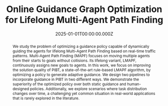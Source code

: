 ---
title: "Online Guidance Graph Optimization for Lifelong Multi-Agent Path Finding"

# Publication type.
# Legend: 0 = Uncategorized; 1 = Conference paper; 2 = Journal article;
# 3 = Preprint / Working Paper; 4 = Report; 5 = Book; 6 = Book section;
# 7 = Thesis; 8 = Patent
publication_types:
  - "1"

# Authors
# If you created a profile for a user (e.g. the default `admin` user), write the username (folder name) here
# and it will be replaced with their full name and linked to their profile.
authors:
  - Hongzhi Zang$^U$
  - admin
  - He Jiang
  - Zhe Chen
  - Daniel Harabor
  - Peter J. Stuckey
  - Jiaoyang Li

# # Author notes (optional)
author_notes:
  - Equal contribution
  - Equal contribution

# Publication name and optional abbreviated publication name.
publication: "In *Proceedings of the AAAI Conference on Artificial Intelligence (AAAI), Feb 27-Mar 04, Philadelphia, PA, USA*"

abstract: We study the problem of optimizing a guidance policy capable of dynamically guiding the agents for lifelong Multi-Agent Path Finding based on real-time traffic patterns. Multi-Agent Path Finding (MAPF) focuses on moving multiple agents from their starts to goals without collisions. Its lifelong variant, LMAPF, continuously assigns new goals to agents. In this work, we focus on improving the solution quality of PIBT, a state-of-the-art rule-based LMAPF algorithm, by optimizing a policy to generate adaptive guidance. We design two pipelines to incorporate guidance in PIBT in two different ways. We demonstrate the superiority of the optimized policy over both static guidance and human-designed policies. Additionally, we explore scenarios where task distribution changes over time, a challenging yet common situation in real-world applications that is rarely explored in the literature.

# Summary. An optional shortened abstract.
# summary: Lorem ipsum dolor sit amet, consectetur adipiscing elit. Duis posuere tellus ac convallis placerat. Proin tincidunt magna sed ex sollicitudin condimentum.

# Is this paper is draft?
draft: false

# Display this page in the Featured widget?
featured: false

links:
  - name: Website
    url: https://sites.google.com/view/onlineggo

# extra links
url_pdf: "https://arxiv.org/pdf/2411.16506"
url_code: "https://github.com/zanghz21/OnlineGGO"
url_dataset: ""
url_poster: "https://drive.google.com/file/d/1Cwy9v44roCINx8Kry6aGkYrkUwaQM0FD/view?usp=drive_link"
url_project: ""
url_slides: "https://1drv.ms/p/c/6847b8d033285874/ERkuhW00_gZIjOZTdimgkmsB6VJpSYd3cytN_WjWjJkVMg?e=r2GSqO"
url_source: ""
url_video: "https://drive.google.com/file/d/1d35gmt18vlJ3XKdJwzmxlKv9JeASLLsc/view?t=291"

# Featured image
# To use, add an image named `featured.jpg/png` to your page's folder.
image:
  filename: featured
  focal_point: Smart
  preview_only: false

# Associated Projects (optional).
#   Associate this publication with one or more of your projects.
#   Simply enter your project's folder or file name without extension.
#   E.g. `internal-project` references `content/project/internal-project/index.md`.
#   Otherwise, set `projects: []`.
# projects:
# - "content/project/nrikids/index.md"

# Slides (optional).
#   Associate this publication with Markdown slides.
#   Simply enter your slide deck's filename without extension.
#   E.g. `slides: "example"` references `content/slides/example/index.md`.
#   Otherwise, set `slides: ""`.
# slides: example

date: 2025-01-01T00:00:00.000Z
# doi: 10.48550/arXiv.2411.16506

profile: false
share: false
show_date: false
# design:
# css_class:
# css_style: ".article-metadata {font-size: 25px;}"
---